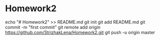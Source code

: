 # Homework2
echo "# Homework2" >> README.md
git init
git add README.md
git commit -m "first commit"
git remote add origin https://github.com/StrizhakLena/Homework2.git
git push -u origin master
